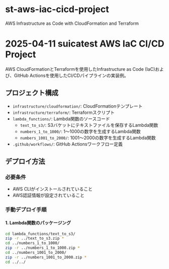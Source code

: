 # st-aws-iac-cicd-project
AWS Infrastructure as Code with CloudFormation and Terraform

# 2025-04-11 suicatest AWS IaC CI/CD Project

AWS CloudFormationとTerraformを使用したInfrastructure as Code (IaC)および、GitHub Actionsを使用したCI/CDパイプラインの実装例。

## プロジェクト構成

- `infrastructure/cloudformation/`: CloudFormationテンプレート
- `infrastructure/terraform/`: Terraformスクリプト
- `lambda_functions/`: Lambda関数のソースコード
  - `text_to_s3/`: S3バケットにテキストファイルを保存するLambda関数
  - `numbers_1_to_1000/`: 1〜1000の数字を生成するLambda関数
  - `numbers_1001_to_2000/`: 1001〜2000の数字を生成するLambda関数
- `.github/workflows/`: GitHub Actionsワークフロー定義

## デプロイ方法

### 必要条件
- AWS CLIがインストールされていること
- AWS認証情報が設定されていること

### 手動デプロイ手順

#### 1. Lambda関数のパッケージング

```bash
cd lambda_functions/text_to_s3/
zip -r ../text_to_s3.zip *
cd ../numbers_1_to_1000/
zip -r ../numbers_1_to_1000.zip *
cd ../numbers_1001_to_2000/
zip -r ../numbers_1001_to_2000.zip *
cd ../../
